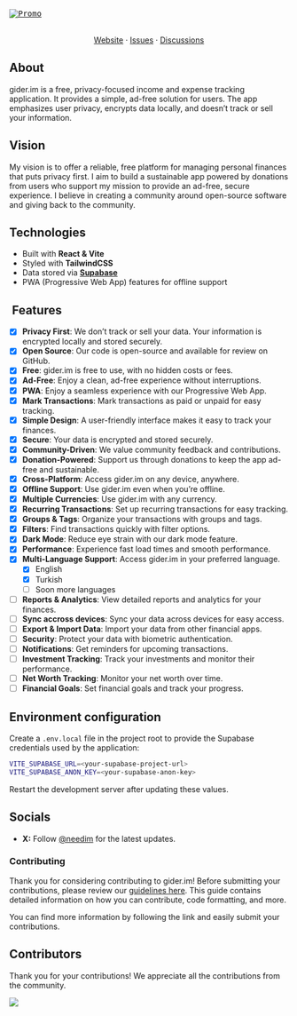 <kbd>
  <a href="https://github.com/needim/giderim-pwa">
      <img src="https://gider.im/og.png" alt="Promo">
  </a>
</kbd>
<div>&nbsp;</div>

<p align="center">
  <a href="https://gider.im">Website</a>
  ·
  <a href="https://github.com/needim/giderim-pwa/issues">Issues</a>
  ·
  <a href="https://github.com/needim/giderim-pwa/discussions">Discussions</a>
</p>

## **About**

gider.im is a free, privacy-focused income and expense tracking application. It provides a simple, ad-free solution for users. The app emphasizes user privacy, encrypts data locally, and doesn’t track or sell your information.

## **Vision**

My vision is to offer a reliable, free platform for managing personal finances that puts privacy first. I aim to build a sustainable app powered by donations from users who support my mission to provide an ad-free, secure experience. I believe in creating a community around open-source software and giving back to the community.

## **Technologies**

- Built with **React & Vite**
- Styled with **TailwindCSS**
- Data stored via **[Supabase](https://supabase.com/)**
- PWA (Progressive Web App) features for offline support

##  **Features**

- [x] **Privacy First**: We don’t track or sell your data. Your information is encrypted locally and stored securely.
- [x] **Open Source**: Our code is open-source and available for review on GitHub.
- [x] **Free**: gider.im is free to use, with no hidden costs or fees.
- [x] **Ad-Free**: Enjoy a clean, ad-free experience without interruptions.
- [x] **PWA**: Enjoy a seamless experience with our Progressive Web App.
- [x] **Mark Transactions**: Mark transactions as paid or unpaid for easy tracking.
- [x] **Simple Design**: A user-friendly interface makes it easy to track your finances.
- [x] **Secure**: Your data is encrypted and stored securely.
- [x] **Community-Driven**: We value community feedback and contributions.
- [x] **Donation-Powered**: Support us through donations to keep the app ad-free and sustainable.
- [x] **Cross-Platform**: Access gider.im on any device, anywhere.
- [x] **Offline Support**: Use gider.im even when you’re offline.
- [x] **Multiple Currencies**: Use gider.im with any currency.
- [x] **Recurring Transactions**: Set up recurring transactions for easy tracking.
- [x] **Groups & Tags**: Organize your transactions with groups and tags.
- [x] **Filters**: Find transactions quickly with filter options.
- [x] **Dark Mode**: Reduce eye strain with our dark mode feature.
- [x] **Performance**: Experience fast load times and smooth performance.
- [x] **Multi-Language Support**: Access gider.im in your preferred language.
  - [x] English
  - [x] Turkish
  - [ ] Soon more languages
- [ ] **Reports & Analytics**: View detailed reports and analytics for your finances.
- [ ] **Sync accross devices**: Sync your data across devices for easy access.
- [ ] **Export & Import Data**: Import your data from other financial apps.
- [ ] **Security**: Protect your data with biometric authentication.
- [ ] **Notifications**: Get reminders for upcoming transactions.
- [ ] **Investment Tracking**: Track your investments and monitor their performance.
- [ ] **Net Worth Tracking**: Monitor your net worth over time.
- [ ] **Financial Goals**: Set financial goals and track your progress.

## Environment configuration

Create a `.env.local` file in the project root to provide the Supabase credentials used by the application:

```bash
VITE_SUPABASE_URL=<your-supabase-project-url>
VITE_SUPABASE_ANON_KEY=<your-supabase-anon-key>
```

Restart the development server after updating these values.

## Socials

- **X:** Follow [@needim](https://x.com/needim) for the latest updates.

### **Contributing**

Thank you for considering contributing to gider.im! Before submitting your contributions, please review our [guidelines here](https://github.com/needim/giderim-pwa/blob/main/CONTRIBUTING.md). This guide contains detailed information on how you can contribute, code formatting, and more.

You can find more information by following the link and easily submit your contributions.

## Contributors

Thank you for your contributions! We appreciate all the contributions from the community.

<a href="https://github.com/needim/giderim-pwa/graphs/contributors">
  <img src="https://contrib.rocks/image?repo=needim/giderim-pwa" />
</a>

